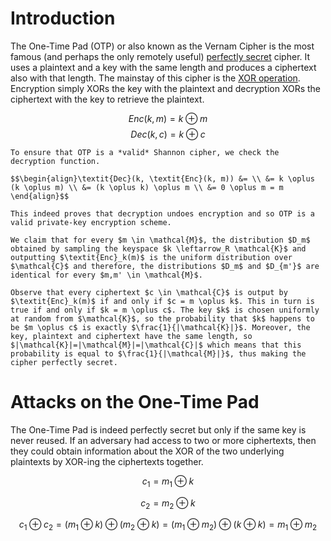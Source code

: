 # Introduction
The One-Time Pad (OTP) or also known as the Vernam Cipher is the most famous (and perhaps the only remotely useful) [perfectly secret](index.md#perfect-secrecy) cipher. It uses a plaintext and a key with the same length and produces a ciphertext also with that length. The mainstay of this cipher is the [XOR operation](../Mathematical%20Prerequisites.md#xor-operation). Encryption simply XORs the key with the plaintext and decryption XORs the ciphertext with the key to retrieve the plaintext.

$$\textit{Enc}(k, m) = k \oplus m$$
$$\textit{Dec}(k, c) = k \oplus c$$

```admonish check collapsible=true title="Proof: Validity of OTP"
To ensure that OTP is a *valid* Shannon cipher, we check the decryption function.

$$\begin{align}\textit{Dec}(k, \textit{Enc}(k, m)) &= \\ &= k \oplus (k \oplus m) \\ &= (k \oplus k) \oplus m \\ &= 0 \oplus m = m \end{align}$$

This indeed proves that decryption undoes encryption and so OTP is a valid private-key encryption scheme.
```

```admonish check collapsible=true title="Proof: Perfect Secrecy of OTP"
We claim that for every $m \in \mathcal{M}$, the distribution $D_m$ obtained by sampling the keyspace $k \leftarrow_R \mathcal{K}$ and outputting $\textit{Enc}_k(m)$ is the uniform distribution over $\mathcal{C}$ and therefore, the distributions $D_m$ and $D_{m'}$ are identical for every $m,m' \in \mathcal{M}$.

Observe that every ciphertext $c \in \mathcal{C}$ is output by $\textit{Enc}_k(m)$ if and only if $c = m \oplus k$. This in turn is true if and only if $k = m \oplus c$. The key $k$ is chosen uniformly at random from $\mathcal{K}$, so the probability that $k$ happens to be $m \oplus c$ is exactly $\frac{1}{|\mathcal{K}|}$. Moreover, the key, plaintext and ciphertext have the same length, so $|\mathcal{K}|=|\mathcal{M}|=|\mathcal{C}|$ which means that this probability is equal to $\frac{1}{|\mathcal{M}|}$, thus making the cipher perfectly secret.
```

# Attacks on the One-Time Pad
The One-Time Pad is indeed perfectly secret but only if the same key is never reused. If an adversary had access to two or more ciphertexts, then they could obtain information about the XOR of the two underlying plaintexts by XOR-ing the ciphertexts together. 

$$c_1 = m_1 \oplus k$$

$$c_2 = m_2 \oplus k$$

$$c_1 \oplus c_2 = (m_1 \oplus k) \oplus (m_2 \oplus k) = (m_1 \oplus m_2) \oplus (k \oplus k) = m_1 \oplus m_2$$